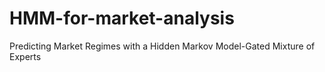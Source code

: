 # HMM-for-market-analysis
Predicting Market Regimes with a Hidden Markov Model-Gated Mixture of Experts
